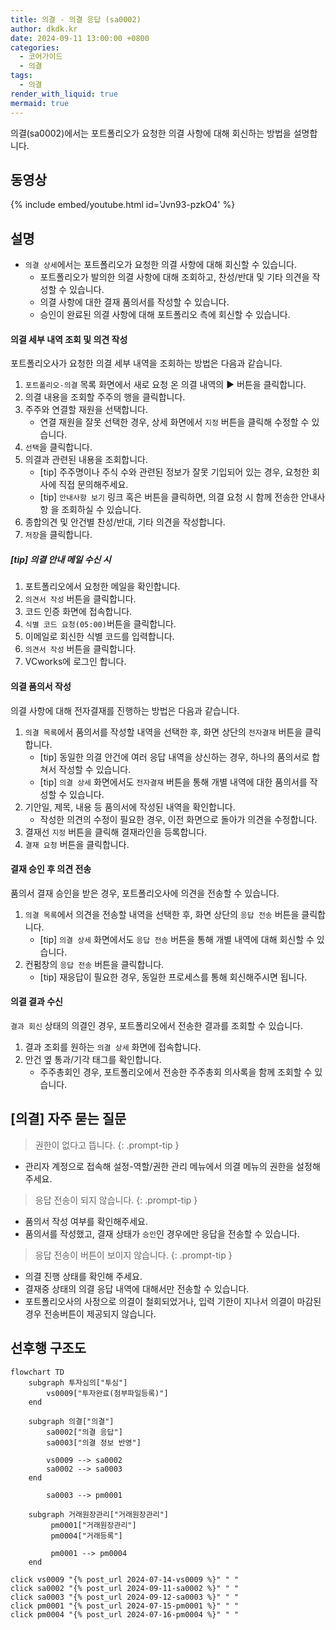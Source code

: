 ```yaml
---
title: 의결 - 의결 응답 (sa0002)
author: dkdk.kr
date: 2024-09-11 13:00:00 +0800
categories:
  - 코어가이드
  - 의결
tags:
  - 의결
render_with_liquid: true
mermaid: true
---
```


의결(sa0002)에서는 포트폴리오가 요청한 의결 사항에 대해 회신하는 방법을 설명합니다.

## 동영상

{% include embed/youtube.html id='Jvn93-pzkO4' %}

## 설명
- `의결 상세`에서는 포트폴리오가 요청한 의결 사항에 대해 회신할 수 있습니다.
	- 포트폴리오가 발의한 의결 사항에 대해 조회하고, 찬성/반대 및 기타 의견을 작성할 수 있습니다.
	- 의결 사항에 대한 결재 품의서를 작성할 수 있습니다.
	- 승인이 완료된 의결 사항에 대해 포트폴리오 측에 회신할 수 있습니다.

#### 의결 세부 내역 조회 및 의견 작성
포트폴리오사가 요청한 의결 세부 내역을 조회하는 방법은 다음과 같습니다.

1. `포트폴리오-의결` 목록 화면에서 새로 요청 온 의결 내역의 ▶ 버튼을 클릭합니다.
2. 의결 내용을 조회할 주주의 행을 클릭합니다.
3. 주주와 연결할 재원을 선택합니다.
	- 연결 재원을 잘못 선택한 경우, 상세 화면에서 `지정` 버튼을 클릭해 수정할 수 있습니다.
4. `선택`을 클릭합니다.
5. 의결과 관련된 내용을 조회합니다.
	- [tip] 주주명이나 주식 수와 관련된 정보가 잘못 기입되어 있는 경우, 요청한 회사에 직접 문의해주세요.
	- [tip] `안내사항 보기` 링크 혹은 버튼을 클릭하면, 의결 요청 시 함께 전송한 안내사항 을 조회하실 수 있습니다.
6. 종합의견 및 안건별 찬성/반대, 기타 의견을 작성합니다.
7. `저장`을 클릭합니다.

##### [tip] 의결 안내 메일 수신 시
1. 포트폴리오에서 요청한 메일을 확인합니다.
2. `의견서 작성` 버튼을 클릭합니다.
3. 코드 인증 화면에 접속합니다.
4. `식별 코드 요청(05:00)`버튼을 클릭합니다.
5. 이메일로 회신한 식별 코드를 입력합니다.
6. `의견서 작성` 버튼을 클릭합니다.
7. VCworks에 로그인 합니다.

#### 의결 품의서 작성
의결 사항에 대해 전자결재를 진행하는 방법은 다음과 같습니다.

1. `의결 목록`에서 품의서를 작성할 내역을 선택한 후, 화면 상단의 `전자결재` 버튼을 클릭합니다.
	- [tip] 동일한 의결 안건에 여러 응답 내역을 상신하는 경우, 하나의 품의서로 합쳐서 작성할 수 있습니다.
	- [tip] `의결 상세` 화면에서도 `전자결재` 버튼을 통해 개별 내역에 대한 품의서를 작성할 수 있습니다.
2. 기안일, 제목, 내용 등 품의서에 작성된 내역을 확인합니다.
	- 작성한 의견의 수정이 필요한 경우, 이전 화면으로 돌아가 의견을 수정합니다.
3. 결재선 `지정` 버튼을 클릭해 결재라인을 등록합니다.
4. `결재 요청` 버튼을 클릭합니다.

#### 결재 승인 후 의견 전송
품의서 결재 승인을 받은 경우, 포트폴리오사에 의견을 전송할 수 있습니다.

1. `의결 목록`에서 의견을 전송할 내역을 선택한 후, 화면 상단의 `응답 전송` 버튼을 클릭합니다.
	- [tip] `의결 상세` 화면에서도 `응답 전송` 버튼을 통해 개별 내역에 대해 회신할 수 있습니다.
2. 컨펌창의 `응답 전송` 버튼을 클릭합니다.
	- [tip] 재응답이 필요한 경우, 동일한 프로세스를 통해 회신해주시면 됩니다.

#### 의결 결과 수신
`결과 회신` 상태의 의결인 경우, 포트폴리오에서 전송한 결과를 조회할 수 있습니다.

1. 결과 조회를 원하는 `의결 상세` 화면에 접속합니다.
2. 안건 옆 통과/기각 태그를 확인합니다.
	- 주주총회인 경우, 포트폴리오에서 전송한 주주총회 의사록을 함께 조회할 수 있습니다.

## [의결] 자주 묻는 질문

> 권한이 없다고 뜹니다.
{: .prompt-tip }
- 관리자 계정으로 접속해 설정-역할/권한 관리 메뉴에서 의결 메뉴의 권한을 설정해주세요.

> 응답 전송이 되지 않습니다.
{: .prompt-tip }
- 품의서 작성 여부를 확인해주세요.
- 품의서를 작성했고, 결재 상태가 `승인`인 경우에만 응답을 전송할 수 있습니다.

> 응답 전송이 버튼이 보이지 않습니다.
{: .prompt-tip }
- 의결 진행 상태를 확인해 주세요.
- 결재중 상태의 의결 응답 내역에 대해서만 전송할 수 있습니다.
- 포트폴리오사의 사정으로 의결이 철회되었거나, 입력 기한이 지나서 의결이 마감된 경우 전송버튼이 제공되지 않습니다.

## 선후행 구조도

```mermaid
flowchart TD
    subgraph 투자심의["투심"]
        vs0009["투자완료(첨부파일등록)"]
    end

    subgraph 의결["의결"]
        sa0002["의결 응답"]
        sa0003["의결 정보 반영"]

        vs0009 --> sa0002
        sa0002 --> sa0003
    end

        sa0003 --> pm0001

    subgraph 거래원장관리["거래원장관리"]
         pm0001["거래원장관리"]
		 pm0004["거래등록"]

         pm0001 --> pm0004
    end

click vs0009 "{% post_url 2024-07-14-vs0009 %}" " "
click sa0002 "{% post_url 2024-09-11-sa0002 %}" " "
click sa0003 "{% post_url 2024-09-12-sa0003 %}" " "
click pm0001 "{% post_url 2024-07-15-pm0001 %}" " "
click pm0004 "{% post_url 2024-07-16-pm0004 %}" " "



```